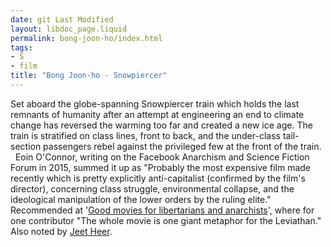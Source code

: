 ```yaml
---
date: git Last Modified
layout: libdoc_page.liquid
permalink: bong-joon-ho/index.html
tags:
- S
- film
title: "Bong Joon-ho - Snowpiercer"
---
```


Set aboard the globe-spanning Snowpiercer  train which holds the last remnants of humanity after an attempt at  engineering an end to climate change has reversed the warming too  far and created a new ice age. The train is stratified on class  lines, front to back, and the under-class tail-section passengers  rebel against the privileged few at the front of the train.
 
Eoin O'Connor, writing on the Facebook  Anarchism and Science Fiction Forum in 2015, summed it up as  "Probably the most expensive film made recently which is pretty  explicitly anti-capitalist (confirmed by the film's director),  concerning class struggle, environmental collapse, and the  ideological manipulation of the lower orders by the ruling elite."
 
Recommended at '<a href="https://liberty.me/discuss/t/good-movies-for-libertarians-and-anarchists/">Good  movies for libertarians and anarchists</a>', where for one  contributor "The whole movie is one giant metaphor for the  Leviathan." Also noted by <a href="https://newrepublic.com/article/123217/new-utopians">Jeet  Heer</a>.